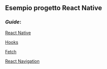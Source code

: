 ## Esempio progetto React Native

### *Guide*:

[React Native](ReactNative.md)

[Hooks](Hooks.md)

[Fetch](Fetch.md)

[React Navigation](ReactNavigation.md)
